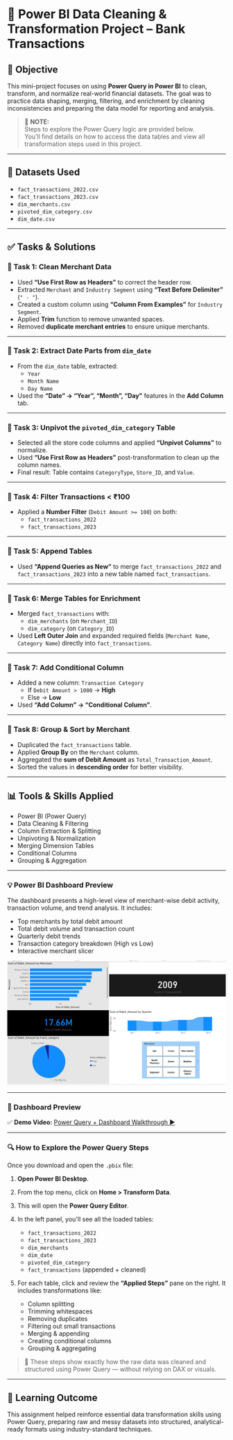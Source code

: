 
# 🧹 Power BI Data Cleaning & Transformation Project – Bank Transactions

## 📌 Objective

This mini-project focuses on using **Power Query in Power BI** to clean, transform, and normalize real-world financial datasets. The goal was to practice data shaping, merging, filtering, and enrichment by cleaning inconsistencies and preparing the data model for reporting and analysis.

> 📝 **NOTE:**  
> Steps to explore the Power Query logic are provided below.  
> You’ll find details on how to access the data tables and view all transformation steps used in this project.

---

## 📁 Datasets Used

- `fact_transactions_2022.csv`
- `fact_transactions_2023.csv`
- `dim_merchants.csv`
- `pivoted_dim_category.csv`
- `dim_date.csv`

---

## ✅ Tasks & Solutions

### 🔹 Task 1: Clean Merchant Data
- Used **“Use First Row as Headers”** to correct the header row.
- Extracted `Merchant` and `Industry Segment` using **“Text Before Delimiter”** (`" - "`).
- Created a custom column using **“Column From Examples”** for `Industry Segment`.
- Applied **Trim** function to remove unwanted spaces.
- Removed **duplicate merchant entries** to ensure unique merchants.

---

### 🔹 Task 2: Extract Date Parts from `dim_date`
- From the `dim_date` table, extracted:
  - `Year`
  - `Month Name`
  - `Day Name`
- Used the **“Date” → “Year”, “Month”, “Day”** features in the **Add Column** tab.

---

### 🔹 Task 3: Unpivot the `pivoted_dim_category` Table
- Selected all the store code columns and applied **“Unpivot Columns”** to normalize.
- Used **“Use First Row as Headers”** post-transformation to clean up the column names.
- Final result: Table contains `CategoryType`, `Store_ID`, and `Value`.

---

### 🔹 Task 4: Filter Transactions < ₹100
- Applied a **Number Filter** (`Debit Amount >= 100`) on both:
  - `fact_transactions_2022`
  - `fact_transactions_2023`

---

### 🔹 Task 5: Append Tables
- Used **“Append Queries as New”** to merge `fact_transactions_2022` and `fact_transactions_2023` into a new table named `fact_transactions`.

---

### 🔹 Task 6: Merge Tables for Enrichment
- Merged `fact_transactions` with:
  - `dim_merchants` (on `Merchant_ID`)
  - `dim_category` (on `Category_ID`)
- Used **Left Outer Join** and expanded required fields (`Merchant Name`, `Category Name`) directly into `fact_transactions`.

---

### 🔹 Task 7: Add Conditional Column
- Added a new column: `Transaction Category`
  - If `Debit Amount > 1000` → **High**
  - Else → **Low**
- Used **“Add Column” → “Conditional Column”**.

---

### 🔹 Task 8: Group & Sort by Merchant
- Duplicated the `fact_transactions` table.
- Applied **Group By** on the `Merchant` column.
- Aggregated the **sum of Debit Amount** as `Total_Transaction_Amount`.
- Sorted the values in **descending order** for better visibility.

---

## 📊 Tools & Skills Applied

- Power BI (Power Query)
- Data Cleaning & Filtering
- Column Extraction & Splitting
- Unpivoting & Normalization
- Merging Dimension Tables
- Conditional Columns
- Grouping & Aggregation
  
---

### 💡 Power BI Dashboard Preview

The dashboard presents a high-level view of merchant-wise debit activity, transaction volume, and trend analysis. It includes:

- Top merchants by total debit amount
- Total debit volume and transaction count
- Quarterly debit trends
- Transaction category breakdown (High vs Low)
- Interactive merchant slicer

![Bank Transactions Dashboard](https://github.com/ozaairrr/data-analytics-learnings/blob/d1f29bbd50139d38d0eb96b8bc97e15cc95c594b/power-query-data-cleaning-bank-transactions/Bank_Transactions_Dashboard.png?raw=true)

---

### 🎥 Dashboard Preview

✅ **Demo Video:** [Power Query + Dashboard Walkthrough ▶️](https://youtu.be/THMwVyUV-G0)


---
### 🔍 How to Explore the Power Query Steps

Once you download and open the `.pbix` file:

1. **Open Power BI Desktop**.
2. From the top menu, click on **Home > Transform Data**.
3. This will open the **Power Query Editor**.
4. In the left panel, you'll see all the loaded tables:
   - `fact_transactions_2022`
   - `fact_transactions_2023`
   - `dim_merchants`
   - `dim_date`
   - `pivoted_dim_category`
   - `fact_transactions` (appended + cleaned)

5. For each table, click and review the **“Applied Steps”** pane on the right.
   It includes transformations like:
   - Column splitting
   - Trimming whitespaces
   - Removing duplicates
   - Filtering out small transactions
   - Merging & appending
   - Creating conditional columns
   - Grouping & aggregating

> 🔧 These steps show exactly how the raw data was cleaned and structured using Power Query — without relying on DAX or visuals.


---

## 🧠 Learning Outcome

This assignment helped reinforce essential data transformation skills using Power Query, preparing raw and messy datasets into structured, analytical-ready formats using industry-standard techniques.




